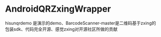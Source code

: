 # AndroidQRZxingWrapper


hisunqrdemo 是演示的demo、BarcodeScanner-master是二维码基于zxing的包装sdk、代码完全开源、感觉zxing对开源社区所做的贡献
